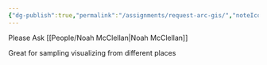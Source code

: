 ```yaml
---
{"dg-publish":true,"permalink":"/assignments/request-arc-gis/","noteIcon":"","created":"2025-01-24T15:36:31.671-06:00"}
---
```


Please
Ask [[People/Noah McClellan\|Noah McClellan]]


Great for sampling visualizing from different places